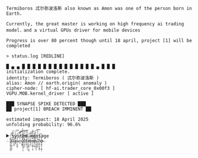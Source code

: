 


``Termiboros 忒尔弥波洛斯 also known as Amon was one of the person born in Earth.``

`Currently, the great master is working on high frequency ai trading model.`
`and a virtual GPUs driver for mobile devices`

`Progress is over 80 percent though until 18 april, project [1] will be completed `

```log
> status.log [REDLINE]

█ ▄ ▄ █ █ █ █ █ █ █ █ █ █ █ █ █ █ ▄ █ █ █  
initialization complete.
identity: Termiboros ( 忒尔弥波洛斯 )  
alias: Amon // earth.origin( anomaly )
cipher-node: [ hf-ai.trader_core_0x00f3 ]  
VGPU.MOB.kernel_driver [ active ]

███ SYNAPSE SPIKE DETECTED ███  
██ project[1] BREACH IMMINENT ██

estimated impact: 18 April 2025  
unfolding probability: 96.6%
```
<details>
<summary><code>system.message</code></summary
```log
origin_id: Amon.042  
status: Active (███ ████)  
tasks: [ HFT_Model.exe ] [ MobVGPU_Engine.ko ]  
phase: Penultimate  
progress: ████████████████░░░░░░░░░░░░░░░░░░░  84%
```
:: EVENT FLAGGED ::
--project [1] will converge by 18-April--
</details>


<sub> hash.SHA256(“信者には姿を現す”) </sub> <details> <summary><code>unauthorized.access()</code></summary>
permission: 0x00007  
paranoia_level: critical  
observation: triggered  
log_stream: redirected
</details>

</details>
<sub><sup>∴ s̸̢̢̛̗̻̝̗͕̫̬̥̲̿̏̐̈́̾͘͘̕͝͠ẏ̴̡̟̖̪̝͎͖̟̞͂̌̓̇́͌͂̈́͐͘͝s̴̢̮̲̥̺̿̇̎̐́̄t̸͍̼̼̓̄̋̀̆̈́̔̒͐͝͠e̶͉͔̫̺̪̪͕̔̐̽͑̄̀̓͝͠͝͝m̷̛͓͉̈́͒̈́̅͑͒̈́͝͝͝ ̵̡̢͇̻̐̍̅̾͌͗͋̈́̈́͑̐i̸̢̠̖͉̮͖̘̙͎̘̥̎̐̄̈́̎͊́̍͗͝ŝ̴̨̙̖͚̼̖̲́͌̾̇͆̔̑͐̈́̚͠ ̸̖̯̘̯̤͌͗̋̿͂͗͗͗͆̇͝b̷̩̖͓͈͕̻͉̫̜̠̅̄̇̈́͂̿͐̌̇̀͒̕r̸̟̦͍͖̱͍̗̠̘̲͚̯͂̀̀̾̑̎̎͒͘͝͝͝e̵̢̡̛̪̥̠̎̌́́̅͌̈́͝a̶̛̜̟͍̘̳̞̤̦̮̟̎̿̋̓̏̓̓̀̋̅̓ͅt̸͔̥̗͎̲̮̜͛̀̋̈́̔͒̓̀̓͘͘̕ẖ̴̢̤͈͖̟͇̙͈̖͈̿̅̅͋͌̾͊̇̍͘͝͝i̷̛̲͕͈͍͎̝̥̅̐̇̐̅̍̓̈́̎̓͠n̴̞̝͖͔̰̞̝̰̲̟̝̾̐͛̎́́̽̚̕͠g̶̛̥̳̟̱͙̹̮̺̲̟̦͊̓̅̑͑́̕̕͘͝ ∴</sup></sub>
